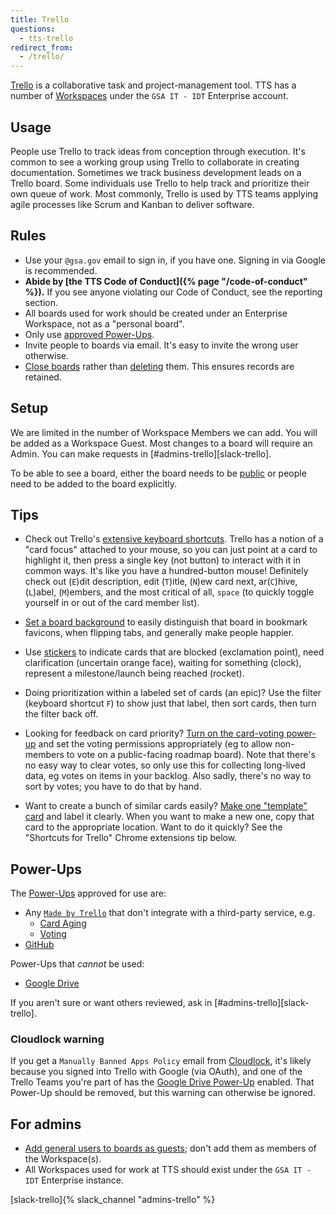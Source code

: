 ```yaml
---
title: Trello
questions:
  - tts-trello
redirect_from:
  - /trello/
---
```


[Trello](https://trello.com/) is a collaborative task and project-management
tool. TTS has a number of
[Workspaces](https://help.trello.com/article/927-what-are-teams) under the
`GSA IT - IDT` Enterprise account.

## Usage

People use Trello to track ideas from conception through execution. It's common
to see a working group using Trello to collaborate in creating documentation.
Sometimes we track business development leads on a Trello board. Some
individuals use Trello to help track and prioritize their own queue of work.
Most commonly, Trello is used by TTS teams applying agile processes like Scrum
and Kanban to deliver software.

## Rules

- Use your `@gsa.gov` email to sign in, if you have one. Signing in via Google
  is recommended.
- **Abide by [the TTS Code of Conduct]({% page "/code-of-conduct" %}).** If you
  see anyone violating our Code of Conduct, see the reporting section.
- All boards used for work should be created under an Enterprise Workspace, not
  as a "personal board".
- Only use [approved Power-Ups](#power-ups).
- Invite people to boards via email. It's easy to invite the wrong user
  otherwise.
- [Close boards](https://help.trello.com/article/777-closing-a-board) rather
  than [deleting](https://help.trello.com/article/801-deleting-a-board) them.
  This ensures records are retained.

## Setup

We are limited in the number of Workspace Members we can add. You will be added
as a Workspace Guest. Most changes to a board will require an Admin. You can
make requests in [#admins-trello][slack-trello].

To be able to see a board, either the board needs to be
[public](https://help.trello.com/article/789-changing-the-visibility-of-a-board-to-public-private-or-team)
or people need to be added to the board explicitly.

## Tips

- Check out Trello's
  [extensive keyboard shortcuts](https://trello.com/shortcuts). Trello has a
  notion of a "card focus" attached to your mouse, so you can just point at a
  card to highlight it, then press a single key (not button) to interact with it
  in common ways. It's like you have a hundred-button mouse! Definitely check
  out (`E`)dit description, edit (`T`)itle, (`N`)ew card next, ar(`C`)hive,
  (`L`)abel, (`M`)embers, and the most critical of all, `space` (to quickly
  toggle yourself in or out of the card member list).

- [Set a board background](https://help.trello.com/article/818-changing-board-backgrounds)
  to easily distinguish that board in bookmark favicons, when flipping tabs, and
  generally make people happier.

- Use
  [stickers](https://help.trello.com/article/826-adding-and-removing-stickers-from-cards)
  to indicate cards that are blocked (exclamation point), need clarification
  (uncertain orange face), waiting for something (clock), represent a
  milestone/launch being reached (rocket).

- Doing prioritization within a labeled set of cards (an epic)? Use the filter
  (keyboard shortcut `F`) to show just that label, then sort cards, then turn
  the filter back off.

- Looking for feedback on card priority?
  [Turn on the card-voting power-up](https://help.trello.com/article/788-voting-on-cards)
  and set the voting permissions appropriately (eg to allow non-members to vote
  on a public-facing roadmap board). Note that there's no easy way to clear
  votes, so only use this for collecting long-lived data, eg votes on items in
  your backlog. Also sadly, there's no way to sort by votes; you have to do that
  by hand.

- Want to create a bunch of similar cards easily?
  [Make one "template" card](https://help.trello.com/article/1211-creating-template-cards)
  and label it clearly. When you want to make a new one, copy that card to the
  appropriate location. Want to do it quickly? See the "Shortcuts for Trello"
  Chrome extensions tip below.

## Power-Ups

The [Power-Ups](https://trello.com/power-ups) approved for use are:

- Any [`Made by Trello`](https://trello.com/power-ups/made-by-trello) that don't
  integrate with a third-party service, e.g.
  - [Card Aging](https://trello.com/power-ups/55a5d917446f517774210012/card-aging)
  - [Voting](https://trello.com/power-ups/55a5d917446f517774210013/voting)
- [GitHub](https://trello.com/power-ups/55a5d916446f517774210004)

Power-Ups that _cannot_ be used:

- [Google Drive](https://trello.com/power-ups/55a5d916446f517774210006)

If you aren't sure or want others reviewed, ask in
[#admins-trello][slack-trello].

### Cloudlock warning

If you get a `Manually Banned Apps Policy` email from
[Cloudlock](https://insite.gsa.gov/employee-resources/information-technology/do-it-yourself-self-help/google-g-suite-apps/sharing-securely-in-google/cloudlock),
it's likely because you signed into Trello with Google (via OAuth), and one of
the Trello Teams you're part of has the
[Google Drive Power-Up](https://trello.com/power-ups/55a5d916446f517774210006)
enabled. That Power-Up should be removed, but this warning can otherwise be
ignored.

## For admins

- [Add general users to boards as guests](https://help.trello.com/article/1236-board-guests);
  don't add them as members of the Workspace(s).
- All Workspaces used for work at TTS should exist under the `GSA IT - IDT`
  Enterprise instance.

[slack-trello]{% slack_channel "admins-trello" %}
